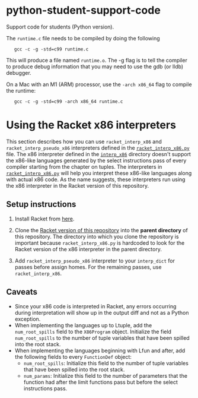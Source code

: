 # python-student-support-code

Support code for students (Python version).

The `runtime.c` file needs to be compiled by doing the following
```
   gcc -c -g -std=c99 runtime.c
```
This will produce a file named `runtime.o`. The -g flag is to tell the
compiler to produce debug information that you may need to use
the gdb (or lldb) debugger.

On a Mac with an M1 (ARM) processor, use the `-arch x86_64` flag to
compile the runtime:
```
   gcc -c -g -std=c99 -arch x86_64 runtime.c
```

# Using the Racket x86 interpreters

This section describes how you can use `racket_interp_x86` and
`racket_interp_pseudo_x86` interpreters defined in the
[`racket_interp_x86.py`](racket_interp_x86.py) file. The x86 interpreter defined
in the [`interp_x86`](interp_x86) directory doesn't support the x86-like
languages generated by the select instructions pass of every compiler starting
from the chapter on tuples. The interpreters in
[`racket_interp_x86.py`](racket_interp_x86.py) will help you interpret these
x86-like languages along with actual x86 code. As the name suggests, these
interpreters run using the x86 interpreter in the Racket version of this
repository.

## Setup instructions

1. Install Racket from [here](https://racket-lang.org/download/).

1. Clone the [Racket version of this
   repository](https://github.com/IUCompilerCourse/public-student-support-code)
   into the **parent directory** of this repository. The directory into which
   you clone the repository is important because `racket_interp_x86.py` is
   hardcoded to look for the Racket version of the x86 interpreter in the parent
   directory.

1. Add `racket_interp_pseudo_x86` interpreter to your `interp_dict` for passes
   before assign homes. For the remaining passes, use `racket_interp_x86`.

## Caveats

* Since your x86 code is interpreted in Racket, any errors occurring during
  interpretation will show up in the output diff and not as a Python exception.
* When implementing the languages up to Ltuple, add the `num_root_spills` field to the
  `X86Program` object. Initialize the field `num_root_spills` to the number
  of tuple variables that have been spilled into the root stack.
* When implementing the languages beginning with Lfun and after,  add the following fields to every `FunctionDef` object:
  - `num_root_spills`: Initialize this field to the number
    of tuple variables that have been spilled into the root stack.
  - `num_params`: Initialize this field to the number of parameters that the function
    had after the limit functions pass but before the select instructions pass.
  
